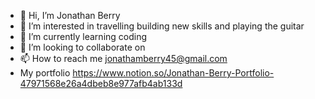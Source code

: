 - 👋 Hi, I’m Jonathan Berry
- 👀 I’m interested in travelling building new skills and playing the guitar 
- 🌱 I’m currently learning coding 
- 💞️ I’m looking to collaborate on 
- 📫 How to reach me jonathamberry45@gmail.com
- My portfolio https://www.notion.so/Jonathan-Berry-Portfolio-47971568e26a4dbeb8e977afb4ab133d
<!---
JonnyBerry/JonnyBerry is a ✨ special ✨ repository because its `README.md` (this file) appears on your GitHub profile.
You can click the Preview link to take a look at your changes.
--->
